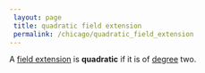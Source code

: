 ```yaml
---
 layout: page
 title: quadratic field extension
 permalink: /chicago/quadratic_field_extension
---
```

A [field extension](https://mathgloss.github.io/MathGloss/chicago/field_extension) is **quadratic** if it is of [degree](https://mathgloss.github.io/MathGloss/chicago/degree_of_field_extension) two.
